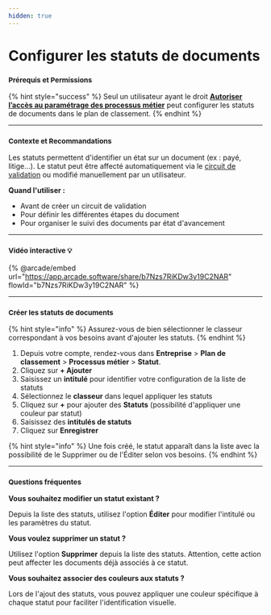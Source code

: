 ```yaml
---
hidden: true
---
```


# Configurer les statuts de documents

### <sup>**Prérequis et Permissions**</sup>

{% hint style="success" %}
Seul un utilisateur ayant le droit [**Autoriser l’accès au paramétrage des processus métier**](../../administration/detail-des-droits.md) peut configurer les statuts de documents dans le plan de classement.
{% endhint %}

***

### <sup>**Contexte et Recommandations**</sup>

Les statuts permettent d'identifier un état sur un document (ex : payé, litige…). Le statut peut être affecté automatiquement via le [circuit de validation](circuit-de-validation.md) ou modifié manuellement par un utilisateur.

**Quand l'utiliser :**

* Avant de créer un circuit de validation
* Pour définir les différentes étapes du document
* Pour organiser le suivi des documents par état d'avancement

***

### <sup>Vidéo interactive 💡</sup>

{% @arcade/embed url="https://app.arcade.software/share/b7Nzs7RiKDw3y19C2NAR" flowId="b7Nzs7RiKDw3y19C2NAR" %}

***

### <sup>**Créer les statuts de documents**</sup>

{% hint style="info" %}
Assurez-vous de bien sélectionner le classeur correspondant à vos besoins avant d'ajouter les statuts.
{% endhint %}

1. Depuis votre compte, rendez-vous dans **Entreprise** > **Plan de classement** > **Processus métier** > **Statut**.
2. Cliquez sur **+ Ajouter**
3. Saisissez un **intitulé** pour identifier votre configuration de la liste de statuts
4. Sélectionnez le **classeur** dans lequel appliquer les statuts
5. Cliquez sur **+** pour ajouter des **Statuts** (possibilité d'appliquer une couleur par statut)
6. Saisissez des **intitulés de statuts**
7. Cliquez sur **Enregistrer**

{% hint style="info" %}
Une fois créé, le statut apparaît dans la liste avec la possibilité de le Supprimer ou de l'Éditer selon vos besoins.
{% endhint %}

***

### <sup>**Questions fréquentes**</sup>

**Vous souhaitez modifier un statut existant ?**

Depuis la liste des statuts, utilisez l'option **Éditer** pour modifier l'intitulé ou les paramètres du statut.

**Vous voulez supprimer un statut ?**

Utilisez l'option **Supprimer** depuis la liste des statuts. Attention, cette action peut affecter les documents déjà associés à ce statut.

**Vous souhaitez associer des couleurs aux statuts ?**

Lors de l'ajout des statuts, vous pouvez appliquer une couleur spécifique à chaque statut pour faciliter l'identification visuelle.
